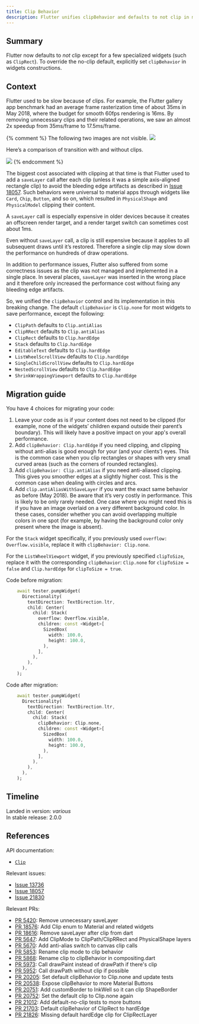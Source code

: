 ```yaml
---
title: Clip Behavior
description: Flutter unifies clipBehavior and defaults to not clip in most cases.
---
```


## Summary

Flutter now defaults to _not_ clip except for a few specialized widgets
(such as `ClipRect`). To override the no-clip default,
explicitly set `clipBehavior` in widgets constructions.

## Context

Flutter used to be slow because of clips. For example,
the Flutter gallery app benchmark had an average frame
rasterization time of about 35ms in May 2018,
where the budget for smooth 60fps rendering is 16ms.
By removing unnecessary clips and their related operations,
we saw an almost 2x speedup from 35ms/frame to 17.5ms/frame.

{% comment %}
The following two images are not visible.
![](https://lh5.googleusercontent.com/Pn8FxuW2W3Cgvw9kIUvLLenrwXti7WRm_zPif3VJILa325d1Njm8aP47DXfK1r2Du-FwLKhI9umw5nMG6eNqn5fLnQBIt6VIPZ7Q2ETiCuXgQPD1cUYOeA-2Ph_DpvL27fK7m_Af)

Here’s a comparison of transition with and without clips.

![](https://lh5.googleusercontent.com/gSFKigrEoekji0juxTVjj29PlIizjuxJsetHsIegLt85zCHknRIUOeICjMdEBjBhPZDZXcEzFh1WCOrdmZa9KZ5vghgS7Uo9IDAKyBtEJ7h3tKfIHXf6A4vxrHfj1a_0kuT6f4r2)
{% endcomment %}

The biggest cost associated with clipping at that time is that Flutter
used to add a `saveLayer` call after each clip (unless it was a simple
axis-aligned rectangle clip) to avoid the bleeding edge artifacts
as described in [Issue 18057][]. Such behaviors were universal to
material apps through widgets like `Card`, `Chip`, `Button`, and so on,
which resulted in `PhysicalShape` and `PhysicalModel` clipping their content.


A `saveLayer` call is especially expensive in older devices because
it creates an offscreen render target, and a render target switch
can sometimes cost about 1ms.

Even without `saveLayer` call, a clip is still expensive
because it applies to all subsequent draws until it’s restored.
Therefore a single clip may slow down the performance on
hundreds of draw operations.

In addition to performance issues, Flutter also suffered from
some correctness issues as the clip was not managed and implemented
in a single place. In several places, `saveLayer` was inserted
in the wrong place and it therefore only increased the performance
cost without fixing any bleeding edge artifacts.

So, we unified the `clipBehavior` control and its implementation in
this breaking change. The default `clipBehavior` is `Clip.none`
for most widgets to save performance, except the following:

* `ClipPath` defaults to `Clip.antiAlias`
* `ClipRRect` defaults to `Clip.antiAlias`
* `ClipRect` defaults to `Clip.hardEdge`
* `Stack` defaults to `Clip.hardEdge`
* `EditableText` defaults to `Clip.hardEdge`
* `ListWheelScrollView` defaults to `Clip.hardEdge`
* `SingleChildScrollView` defaults to `Clip.hardEdge`
* `NestedScrollView` defaults to `Clip.hardEdge`
* `ShrinkWrappingViewport` defaults to `Clip.hardEdge`

## Migration guide

You have 4 choices for migrating your code:

1. Leave your code as is if your content does not need
   to be clipped (for example, none of the widgets’ children
   expand outside their parent’s boundary).
   This will likely have a positive impact on your app's
   overall performance.
2. Add `clipBehavior: Clip.hardEdge` if you need clipping,
   and clipping without anti-alias is good enough for your
   (and your clients’) eyes. This is the common case
   when you clip rectangles or shapes with very small curved areas
   (such as the corners of rounded rectangles).
3. Add `clipBehavior: Clip.antiAlias` if you need
   anti-aliased clipping. This gives you smoother edges
   at a slightly higher cost. This is the common case when
   dealing with circles and arcs.
4. Add `clip.antiAliasWithSaveLayer` if you want the exact
   same behavior as before (May 2018). Be aware that it’s
   very costly in performance. This is likely to be only
   rarely needed. One case where you might need this is if
   you have an image overlaid on a very different background color.
   In these cases, consider whether you can avoid overlapping
   multiple colors in one spot (for example, by having the
   background color only present where the image is absent).

For the `Stack` widget specifically, if you previously used
`overflow: Overflow.visible`, replace it with `clipBehavior: Clip.none`.

For the `ListWheelViewport` widget, if you previously specified
`clipToSize`, replace it with the corresponding `clipBehavior`:
`Clip.none` for `clipToSize = false` and
`Clip.hardEdge` for `clipToSize = true`.

Code before migration:

<!-- skip -->
```dart
    await tester.pumpWidget(
      Directionality(
        textDirection: TextDirection.ltr,
        child: Center(
          child: Stack(
            overflow: Overflow.visible,
            children: const <Widget>[
              SizedBox(
                width: 100.0,
                height: 100.0,
              ),
            ],
          ),
        ),
      ),
    );
```

Code after migration:

<!-- skip -->
```dart
    await tester.pumpWidget(
      Directionality(
        textDirection: TextDirection.ltr,
        child: Center(
          child: Stack(
            clipBehavior: Clip.none,
            children: const <Widget>[
              SizedBox(
                width: 100.0,
                height: 100.0,
              ),
            ],
          ),
        ),
      ),
    );
```

## Timeline

Landed in version: _various_<br>
In stable release: 2.0.0

## References

API documentation:
* [`Clip`][]

Relevant issues:
* [Issue 13736][]
* [Issue 18057][]
* [Issue 21830][]

Relevant PRs:

* [PR 5420][]: Remove unnecessary saveLayer
* [PR 18576][]: Add Clip enum to Material and related widgets
* [PR 18616][]: Remove saveLayer after clip from dart
* [PR 5647][]: Add ClipMode to ClipPath/ClipRRect and PhysicalShape layers
* [PR 5670][]: Add anti-alias switch to canvas clip calls
* [PR 5853][]: Rename clip mode to clip behavior
* [PR 5868][]: Rename clip to clipBehavior in compositing.dart
* [PR 5973][]: Call drawPaint instead of drawPath if there's clip
* [PR 5952][]: Call drawPath without clip if possible
* [PR 20205][]: Set default clipBehavior to Clip.none and update tests
* [PR 20538][]: Expose clipBehavior to more Material Buttons
* [PR 20751][]: Add customBorder to InkWell so it can clip ShapeBorder
* [PR 20752][]: Set the default clip to Clip.none again
* [PR 21012][]: Add default-no-clip tests to more buttons
* [PR 21703][]: Default clipBehavior of ClipRect to hardEdge
* [PR 21826][]: Missing default hardEdge clip for ClipRectLayer

[PR 5420]:  {{site.github}}/flutter/engine/pull/5420
[PR 5647]:  {{site.github}}/flutter/engine/pull/5647
[PR 5670]:  {{site.github}}/flutter/engine/pull/5670
[PR 5853]:  {{site.github}}/flutter/engine/pull/5853
[PR 5868]:  {{site.github}}/flutter/engine/pull/5868
[PR 5952]:  {{site.github}}/flutter/engine/pull/5952
[PR 5973]:  {{site.github}}/flutter/engine/pull/5937
[PR 18576]: {{site.github}}/flutter/flutter/pull/18576
[PR 18616]: {{site.github}}/flutter/flutter/pull/18616
[PR 20205]: {{site.github}}/flutter/flutter/pull/20205
[PR 20538]: {{site.github}}/flutter/flutter/pull/20538
[PR 20751]: {{site.github}}/flutter/flutter/pull/20751
[PR 20752]: {{site.github}}/flutter/flutter/pull/20752
[PR 21012]: {{site.github}}/flutter/flutter/pull/21012
[PR 21703]: {{site.github}}/flutter/flutter/pull/21703
[PR 21826]: {{site.github}}/flutter/flutter/pull/21826

[`Clip`]: {{site.api}}/flutter/dart-ui/Clip-class.html
[Issue 13736]: {{site.github}}/flutter/flutter/issues/13736
[Issue 18057]: {{site.github}}/flutter/flutter/issues/18057
[Issue 21830]: {{site.github}}/flutter/flutter/issues/21830
[Issue 18057]: {{site.github}}/flutter/flutter/issues/18057
